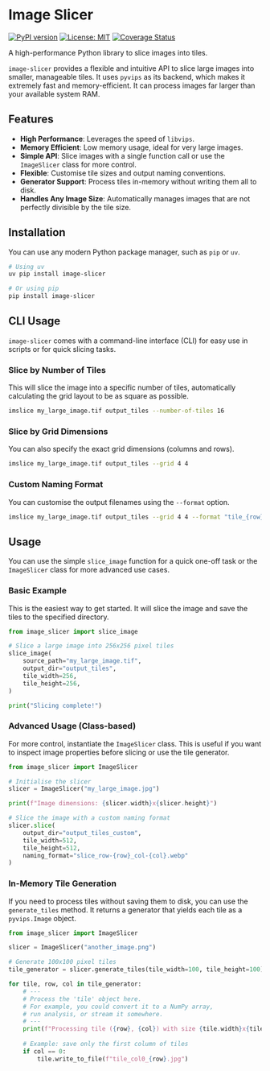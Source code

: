 # Image Slicer

[![PyPI version](https://badge.fury.io/py/image-slicer.svg)](https://badge.fury.io/py/image-slicer)
[![License: MIT](https://img.shields.io/badge/License-MIT-yellow.svg)](https://opensource.org/licenses/MIT)
[![Coverage Status](https://coveralls.io/repos/github/samdobson/image-slicer/badge.svg?branch=main)](https://coveralls.io/github/samdobson/image-slicer?branch=main)

A high-performance Python library to slice images into tiles.

`image-slicer` provides a flexible and intuitive API to slice large images into smaller, manageable tiles. It uses `pyvips` as its backend, which makes it extremely fast and memory-efficient. It can process images far larger than your available system RAM.

## Features

- **High Performance**: Leverages the speed of `libvips`.
- **Memory Efficient**: Low memory usage, ideal for very large images.
- **Simple API**: Slice images with a single function call or use the `ImageSlicer` class for more control.
- **Flexible**: Customise tile sizes and output naming conventions.
- **Generator Support**: Process tiles in-memory without writing them all to disk.
- **Handles Any Image Size**: Automatically manages images that are not perfectly divisible by the tile size.

## Installation

You can use any modern Python package manager, such as `pip` or `uv`.

```bash
# Using uv
uv pip install image-slicer

# Or using pip
pip install image-slicer
```

## CLI Usage

`image-slicer` comes with a command-line interface (CLI) for easy use in scripts or for quick slicing tasks.

### Slice by Number of Tiles

This will slice the image into a specific number of tiles, automatically calculating the grid layout to be as square as possible.

```bash
imslice my_large_image.tif output_tiles --number-of-tiles 16
```

### Slice by Grid Dimensions

You can also specify the exact grid dimensions (columns and rows).

```bash
imslice my_large_image.tif output_tiles --grid 4 4
```

### Custom Naming Format

You can customise the output filenames using the `--format` option.

```bash
imslice my_large_image.tif output_tiles --grid 4 4 --format "tile_{row}_{col}.webp"
```

## Usage

You can use the simple `slice_image` function for a quick one-off task or the `ImageSlicer` class for more advanced use cases.

### Basic Example

This is the easiest way to get started. It will slice the image and save the tiles to the specified directory.

```python
from image_slicer import slice_image

# Slice a large image into 256x256 pixel tiles
slice_image(
    source_path="my_large_image.tif",
    output_dir="output_tiles",
    tile_width=256,
    tile_height=256,
)

print("Slicing complete!")
```

### Advanced Usage (Class-based)

For more control, instantiate the `ImageSlicer` class. This is useful if you want to inspect image properties before slicing or use the tile generator.

```python
from image_slicer import ImageSlicer

# Initialise the slicer
slicer = ImageSlicer("my_large_image.jpg")

print(f"Image dimensions: {slicer.width}x{slicer.height}")

# Slice the image with a custom naming format
slicer.slice(
    output_dir="output_tiles_custom",
    tile_width=512,
    tile_height=512,
    naming_format="slice_row-{row}_col-{col}.webp"
)
```

### In-Memory Tile Generation

If you need to process tiles without saving them to disk, you can use the `generate_tiles` method. It returns a generator that yields each tile as a `pyvips.Image` object.

```python
from image_slicer import ImageSlicer

slicer = ImageSlicer("another_image.png")

# Generate 100x100 pixel tiles
tile_generator = slicer.generate_tiles(tile_width=100, tile_height=100)

for tile, row, col in tile_generator:
    # ---
    # Process the 'tile' object here.
    # For example, you could convert it to a NumPy array,
    # run analysis, or stream it somewhere.
    # ---
    print(f"Processing tile ({row}, {col}) with size {tile.width}x{tile.height}")
    
    # Example: save only the first column of tiles
    if col == 0:
        tile.write_to_file(f"tile_col0_{row}.jpg")

```
